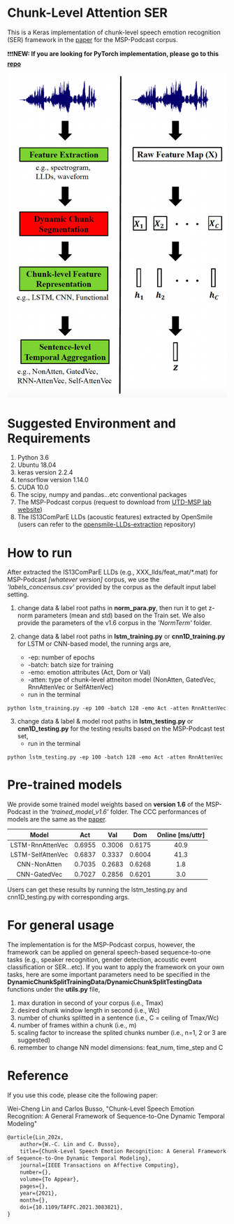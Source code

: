 # Chunk-Level Attention SER
This is a Keras implementation of chunk-level speech emotion recognition (SER) framework in the [paper](https://ieeexplore.ieee.org/stamp/stamp.jsp?tp=&arnumber=9442335) for the MSP-Podcast corpus.

:exclamation::exclamation::exclamation:**NEW: If you are looking for PyTorch implementation, please go to this [repo](https://github.com/winston-lin-wei-cheng/Chunk-Level-Attention-SER-PyTorch)**

![The Chunk-Level Attention SER Framework](/images/framework.png)

# Suggested Environment and Requirements
1. Python 3.6
2. Ubuntu 18.04
3. keras version 2.2.4
4. tensorflow version 1.14.0
5. CUDA 10.0
6. The scipy, numpy and pandas...etc conventional packages
7. The MSP-Podcast corpus (request to download from [UTD-MSP lab website](https://ecs.utdallas.edu/research/researchlabs/msp-lab/MSP-Podcast.html))
8. The IS13ComParE LLDs (acoustic features) extracted by OpenSmile (users can refer to the [opensmile-LLDs-extraction](https://github.com/winston-lin-wei-cheng/opensmile-LLDs-extraction) repository) 

# How to run
After extracted the IS13ComParE LLDs (e.g., XXX_llds/feat_mat/\*.mat) for MSP-Podcast *[whatever version]* corpus, we use the *'labels_concensus.csv'* provided by the corpus as the default input label setting. 

1. change data & label root paths in **norm_para.py**, then run it to get z-norm parameters (mean and std) based on the Train set. We also provide the parameters of the v1.6 corpus in the *'NormTerm'* folder.

2. change data & label root paths in **lstm_training.py** or **cnn1D_training.py** for LSTM or CNN-based model, the running args are,
   * -ep: number of epochs
   * -batch: batch size for training
   * -emo: emotion attributes (Act, Dom or Val)
   * -atten: type of chunk-level attneiton model (NonAtten, GatedVec, RnnAttenVec or SelfAttenVec)
   * run in the terminal
```
python lstm_training.py -ep 100 -batch 128 -emo Act -atten RnnAttenVec
```

3. change data & label & model root paths in **lstm_testing.py** or **cnn1D_testing.py** for the testing results based on the MSP-Podcast test set,
   * run in the terminal
```
python lstm_testing.py -ep 100 -batch 128 -emo Act -atten RnnAttenVec
```

# Pre-trained models
We provide some trained model weights based on **version 1.6** of the MSP-Podcast in the *'trained_model_v1.6'* folder. The CCC performances of models are the same as the [paper](https://ieeexplore.ieee.org/stamp/stamp.jsp?tp=&arnumber=9442335).

| Model            | Act              | Val              | Dom              | Online [ms/uttr] |
|:----------------:|:----------------:|:----------------:|:----------------:|:----------------:|
| LSTM-RnnAttenVec | 0.6955           | 0.3006           | 0.6175           | 40.9             |
| LSTM-SelfAttenVec| 0.6837           | 0.3337           | 0.6004           | 41.3             |
| CNN-NonAtten     | 0.7035           | 0.2683           | 0.6268           | 1.8              |
| CNN-GatedVec     | 0.7027           | 0.2856           | 0.6201           | 3.0              |

Users can get these results by running the lstm_testing.py and cnn1D_testing.py with corresponding args.


# For general usage
The implementation is for the MSP-Podcast corpus, however, the framework can be applied on general speech-based sequence-to-one tasks (e.g., speaker recognition, gender detection, acoustic event classification or SER...etc). If you want to apply the framework on your own tasks, here are some important parameters need to be specified in the **DynamicChunkSplitTrainingData/DynamicChunkSplitTestingData** functions under the **utils.py** file,
1. max duration in second of your corpus (i.e., Tmax)
2. desired chunk window length in second (i.e., Wc)
3. number of chunks splitted in a sentence (i.e., C = ceiling of Tmax/Wc)
4. number of frames within a chunk (i.e., m)
5. scaling factor to increase the splited chunks number (i.e., n=1, 2 or 3 are suggested)
6. remember to change NN model dimensions: feat_num, time_step and C


# Reference
If you use this code, please cite the following paper:

Wei-Cheng Lin and Carlos Busso, "Chunk-Level Speech Emotion Recognition: A General Framework of Sequence-to-One Dynamic Temporal Modeling"

```
@article{Lin_202x,
    author={W.-C. Lin and C. Busso},
    title={Chunk-Level Speech Emotion Recognition: A General Framework of Sequence-to-One Dynamic Temporal Modeling},
    journal={IEEE Transactions on Affective Computing},
    number={},
    volume={To Appear},
    pages={},
    year={2021},
    month={},
    doi={10.1109/TAFFC.2021.3083821},
}
```

